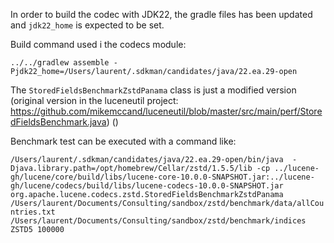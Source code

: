 In order to build the codec with JDK22, the gradle files has been updated and `jdk22_home` is expected to be set.

Build command used i the codecs module:

`../../gradlew assemble -Pjdk22_home=/Users/laurent/.sdkman/candidates/java/22.ea.29-open`


The `StoredFieldsBenchmarkZstdPanama` class is just a modified version (original version in the luceneutil project: https://github.com/mikemccand/luceneutil/blob/master/src/main/perf/StoredFieldsBenchmark.java)
()

Benchmark test can be executed with a command like:

`/Users/laurent/.sdkman/candidates/java/22.ea.29-open/bin/java  -Djava.library.path=/opt/homebrew/Cellar/zstd/1.5.5/lib -cp ../lucene-gh/lucene/core/build/libs/lucene-core-10.0.0-SNAPSHOT.jar:../lucene-gh/lucene/codecs/build/libs/lucene-codecs-10.0.0-SNAPSHOT.jar org.apache.lucene.codecs.zstd.StoredFieldsBenchmarkZstdPanama /Users/laurent/Documents/Consulting/sandbox/zstd/benchmark/data/allCountries.txt /Users/laurent/Documents/Consulting/sandbox/zstd/benchmark/indices ZSTD5 100000`

